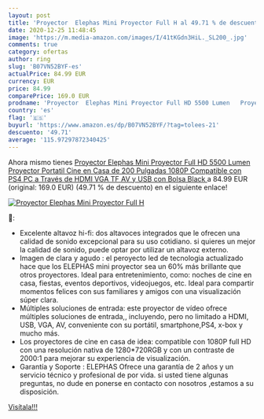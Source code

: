 ```yaml
---
layout: post
title: 'Proyector  Elephas Mini Proyector Full H al 49.71 % de descuento'
date: 2020-12-25 11:48:45
image: 'https://m.media-amazon.com/images/I/41tKGdn3HiL._SL200_.jpg'
comments: true
category: ofertas
author: ring
slug: 'B07VN52BYF-es'
actualPrice: 84.99 EUR
currency: EUR
price: 84.99
comparePrice: 169.0 EUR
prodname: 'Proyector  Elephas Mini Proyector Full HD 5500 Lumen   Proyector Portatil Cine en Casa de 200 Pulgadas 1080P Compatible con PS4  PC a Través de HDMI  VGA  TF  AV y USB  con Bolsa   Black '
country: 'es'
flag: '🇪🇸'
buyurl: 'https://www.amazon.es/dp/B07VN52BYF/?tag=tolees-21'
descuento: '49.71'
average: '115.97297872340425'
---
```


Ahora mismo tienes [Proyector  Elephas Mini Proyector Full HD 5500 Lumen   Proyector Portatil Cine en Casa de 200 Pulgadas 1080P Compatible con PS4  PC a Través de HDMI  VGA  TF  AV y USB  con Bolsa   Black ](https://www.amazon.es/dp/B07VN52BYF/?tag=tolees-21) a 84.99 EUR (original: 169.0 EUR) (49.71 %  de descuento) en el siguiente enlace!

[![Proyector  Elephas Mini Proyector Full H](https://m.media-amazon.com/images/I/41tKGdn3HiL._SL200_.jpg)](https://www.amazon.es/dp/B07VN52BYF/?tag=tolees-21)

🔎:

- Excelente altavoz hi-fi: dos altavoces integrados que le ofrecen una calidad de sonido excepcional para su uso cotidiano. si quieres un mejor la calidad de sonido, puede optar por utilizar un altavoz externo.
- Imagen de clara y agudo : el peroyecto led de tecnologia actualizado hace que los ELEPHAS mini proyector sea un 60% más brillante que otros proyectores. Ideal para entretenimiento, como: noches de cine en casa, fiestas, eventos deportivos, videojuegos, etc. Ideal para compartir momentos felices con sus familiares y amigos con una visualización súper clara.
- Múltiples soluciones de entrada: este proyector de vídeo ofrece múltiples soluciones de entrada,, incluyendo, pero no limitado a HDMI, USB, VGA, AV, conveniente con su portátil, smartphone,PS4, x-box y mucho más.
- Los proyectores de cine en casa de idea: compatible con 1080P full HD con una resolución nativa de 1280*720RGB y con un contraste de 2000:1 para mejorar su experiencia de visualización.
- Garantía y Soporte : ELEPHAS Ofrece una garantía de 2 años y un servicio técnico y profesional de por vida. si usted tiene algunas preguntas, no dude en ponerse en contacto con nosotros ,estamos a su disposición.

[Visítala!!!](https://www.amazon.es/dp/B07VN52BYF/?tag=tolees-21)
